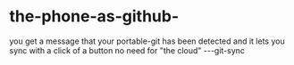 # the-phone-as-github-
you get a message that your portable-git has been detected and it lets you sync with a click of a button no need for "the cloud" 
---git-sync 

